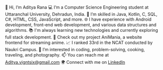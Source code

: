👋 Hi, I’m Aditya Rana
💻 I’m a Computer Science Engineering student at Uttaranchal University, Dehradun, India.
🔧 I’m skilled in Java, Kotlin, C, SQL, C#, HTML, CSS, JavaScript, and more.
🌐 I have experience with Android development, front-end web development, and various data structures and algorithms.
📚 I'm always learning new technologies and currently exploring full stack development.
💼 Check out my project AniMania, a website frontend for streaming anime.
📈 I ranked 33rd in the NCAT conducted by Naukri Campus.
🌟 I’m interested in coding, problem-solving, cooking, traveling, and photography.
📫 You can reach me at Aditya.vigntsix@gmail.com
🌍 Connect with me on [LinkedIn](https://www.linkedin.com/in/aditya-rana-b6636b203)
